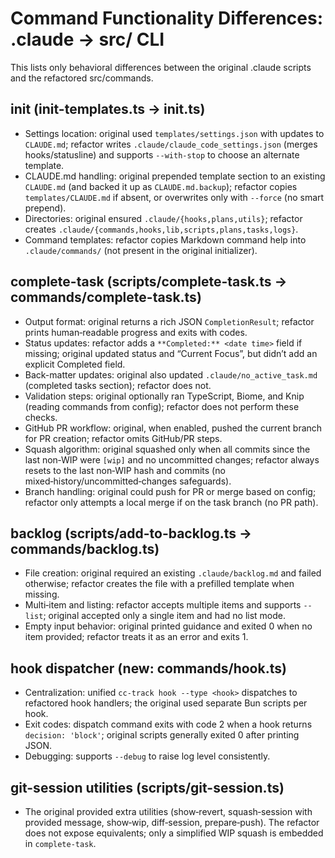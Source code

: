# Command Functionality Differences: .claude → src/ CLI

This lists only behavioral differences between the original .claude scripts and the refactored src/commands.

## init (init-templates.ts → init.ts)
- Settings location: original used `templates/settings.json` with updates to `CLAUDE.md`; refactor writes `.claude/claude_code_settings.json` (merges hooks/statusline) and supports `--with-stop` to choose an alternate template.
- CLAUDE.md handling: original prepended template section to an existing `CLAUDE.md` (and backed it up as `CLAUDE.md.backup`); refactor copies `templates/CLAUDE.md` if absent, or overwrites only with `--force` (no smart prepend).
- Directories: original ensured `.claude/{hooks,plans,utils}`; refactor creates `.claude/{commands,hooks,lib,scripts,plans,tasks,logs}`.
- Command templates: refactor copies Markdown command help into `.claude/commands/` (not present in the original initializer).

## complete-task (scripts/complete-task.ts → commands/complete-task.ts)
- Output format: original returns a rich JSON `CompletionResult`; refactor prints human‑readable progress and exits with codes.
- Status updates: refactor adds a `**Completed:** <date time>` field if missing; original updated status and “Current Focus”, but didn’t add an explicit Completed field.
- Back-matter updates: original also updated `.claude/no_active_task.md` (completed tasks section); refactor does not.
- Validation steps: original optionally ran TypeScript, Biome, and Knip (reading commands from config); refactor does not perform these checks.
- GitHub PR workflow: original, when enabled, pushed the current branch for PR creation; refactor omits GitHub/PR steps.
- Squash algorithm: original squashed only when all commits since the last non‑WIP were `[wip]` and no uncommitted changes; refactor always resets to the last non‑WIP hash and commits (no mixed‑history/uncommitted‑changes safeguards).
- Branch handling: original could push for PR or merge based on config; refactor only attempts a local merge if on the task branch (no PR path).

## backlog (scripts/add-to-backlog.ts → commands/backlog.ts)
- File creation: original required an existing `.claude/backlog.md` and failed otherwise; refactor creates the file with a prefilled template when missing.
- Multi‑item and listing: refactor accepts multiple items and supports `--list`; original accepted only a single item and had no list mode.
- Empty input behavior: original printed guidance and exited 0 when no item provided; refactor treats it as an error and exits 1.

## hook dispatcher (new: commands/hook.ts)
- Centralization: unified `cc-track hook --type <hook>` dispatches to refactored hook handlers; the original used separate Bun scripts per hook.
- Exit codes: dispatch command exits with code 2 when a hook returns `decision: 'block'`; original scripts generally exited 0 after printing JSON.
- Debugging: supports `--debug` to raise log level consistently.

## git-session utilities (scripts/git-session.ts)
- The original provided extra utilities (show‑revert, squash‑session with provided message, show‑wip, diff‑session, prepare‑push). The refactor does not expose equivalents; only a simplified WIP squash is embedded in `complete-task`.
